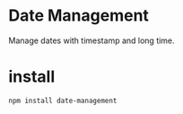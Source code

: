 # Date Management

Manage dates with timestamp and long time.

# install

```bash
npm install date-management
```
